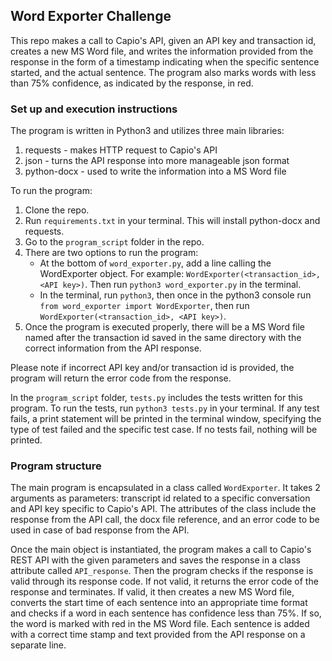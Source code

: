 ## Word Exporter Challenge

This repo makes a call to Capio's API, given an API key and transaction id, creates a new MS Word file, and writes the information provided from the response in the form of a timestamp indicating when the specific sentence started, and the actual sentence. The program also marks words with less than 75% confidence, as indicated by the response, in red.

### Set up and execution instructions
The program is written in Python3 and utilizes three main libraries:
1. requests - makes HTTP request to Capio's API
2. json - turns the API response into more manageable json format
3. python-docx - used to write the information into a MS Word file

To run the program:
1. Clone the repo.
2. Run `requirements.txt` in your terminal. This will install python-docx and requests.
3. Go to the `program_script` folder in the repo.
3. There are two options to run the program:
    - At the bottom of `word_exporter.py`, add a line calling the WordExporter object.  For example: `WordExporter(<transaction_id>, <API key>)`. Then run `python3 word_exporter.py` in the terminal.
    - In the terminal, run `python3`, then once in the python3 console run `from word_exporter import WordExporter`, then run `WordExporter(<transaction_id>, <API key>)`.
4. Once the program is executed properly, there will be a MS Word file named after the transaction id saved in the same directory with the correct information from the API response.

Please note if incorrect API key and/or transaction id is provided, the program will return the error code from the response.

In the `program_script` folder, `tests.py` includes the tests written for this program. To run the tests, run `python3 tests.py` in your terminal. If any test fails, a print statement will be printed in the terminal window, specifying the type of test failed and the specific test case. If no tests fail, nothing will be printed.

### Program structure

The main program is encapsulated in a class called `WordExporter`. It takes 2 arguments as parameters: transcript id related to a specific conversation and API key specific to Capio's API. The attributes of the class include the response from the API call, the docx file reference, and an error code to be used in case of bad response from the API.

Once the main object is instantiated, the program makes a call to Capio's REST API with the given parameters and saves the response in a class attribute called `API_response`. Then the program checks if the response is valid through its response code. If not valid, it returns the error code of the response and terminates. If valid, it then creates a new MS Word file, converts the start time of each sentence into an appropriate time format and checks if a word in each sentence has confidence less than 75%. If so, the word is marked with red in the MS Word file. Each sentence is added with a correct time stamp and text provided from the API response on a separate line.
